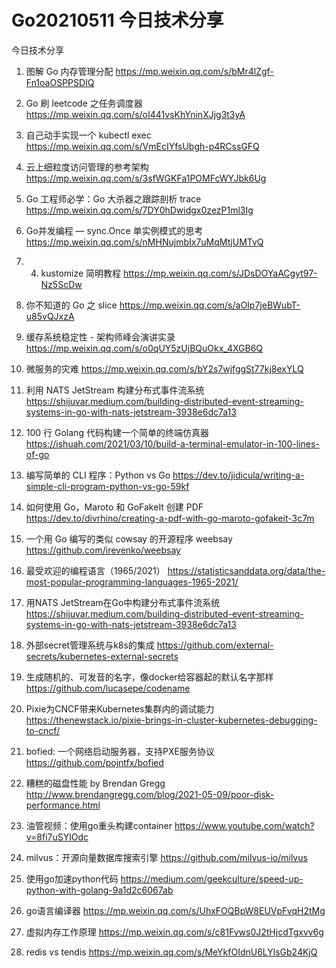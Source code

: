 # Go20210511 今日技术分享


今日技术分享

1. 图解 Go 内存管理分配
https://mp.weixin.qq.com/s/bMr4lZgf-Fn1oaOSPPSDIQ

2. Go 刷 leetcode 之任务调度器
https://mp.weixin.qq.com/s/oI441vsKhYninXJjg3t3yA

3. 自己动手实现一个 kubectl exec
https://mp.weixin.qq.com/s/VmEcIYfsUbgh-p4RCssGFQ

4. 云上细粒度访问管理的参考架构
https://mp.weixin.qq.com/s/3sfWGKFa1POMFcWYJbk6Ug

5. Go 工程师必学：Go 大杀器之跟踪剖析 trace
https://mp.weixin.qq.com/s/7DY0hDwidgx0zezP1ml3Ig

6. Go并发编程 — sync.Once 单实例模式的思考
https://mp.weixin.qq.com/s/nMHNujmbIx7uMqMtjUMTvQ

7. 4. kustomize 简明教程
https://mp.weixin.qq.com/s/JDsDOYaACgyt97-Nz5ScDw

8. 你不知道的 Go 之 slice
https://mp.weixin.qq.com/s/aOIp7jeBWubT-u85vQJxzA

9. 缓存系统稳定性 - 架构师峰会演讲实录
https://mp.weixin.qq.com/s/o0qUY5zUjBQuOkx_4XGB6Q

10. 微服务的灾难
https://mp.weixin.qq.com/s/bY2s7wjfggSt77kj8exYLQ

11. 利用 NATS JetStream 构建分布式事件流系统
https://shijuvar.medium.com/building-distributed-event-streaming-systems-in-go-with-nats-jetstream-3938e6dc7a13

12. 100 行 Golang 代码构建一个简单的终端仿真器 
https://ishuah.com/2021/03/10/build-a-terminal-emulator-in-100-lines-of-go

13. 编写简单的 CLI 程序：Python vs Go
https://dev.to/jidicula/writing-a-simple-cli-program-python-vs-go-59kf

14. 如何使用 Go，Maroto 和 GoFakeIt 创建 PDF
https://dev.to/divrhino/creating-a-pdf-with-go-maroto-gofakeit-3c7m

15. 一个用 Go 编写的类似 cowsay 的开源程序 weebsay
https://github.com/irevenko/weebsay

16. 最受欢迎的编程语言（1965/2021）
https://statisticsanddata.org/data/the-most-popular-programming-languages-1965-2021/

17. 用NATS JetStream在Go中构建分布式事件流系统
https://shijuvar.medium.com/building-distributed-event-streaming-systems-in-go-with-nats-jetstream-3938e6dc7a13

18. 外部secret管理系统与k8s的集成
https://github.com/external-secrets/kubernetes-external-secrets

19. 生成随机的、可发音的名字，像docker给容器起的默认名字那样
https://github.com/lucasepe/codename

20. Pixie为CNCF带来Kubernetes集群内的调试能力
https://thenewstack.io/pixie-brings-in-cluster-kubernetes-debugging-to-cncf/

21. bofied: 一个网络启动服务器，支持PXE服务协议
https://github.com/pojntfx/bofied

22. 糟糕的磁盘性能 by Brendan Gregg
http://www.brendangregg.com/blog/2021-05-09/poor-disk-performance.html

23. 油管视频：使用go重头构建container
https://www.youtube.com/watch?v=8fi7uSYlOdc

24. milvus：开源向量数据库搜索引擎
https://github.com/milvus-io/milvus

25. 使用go加速python代码
https://medium.com/geekculture/speed-up-python-with-golang-9a1d2c6067ab

26. go语言编译器
https://mp.weixin.qq.com/s/UhxFOQBpW8EUVpFvqH2tMg

27. 虚拟内存工作原理
https://mp.weixin.qq.com/s/c81Fvws0J2tHjcdTgxvv6g

28. redis vs tendis
https://mp.weixin.qq.com/s/MeYkfOIdnU6LYlsGb24KjQ
